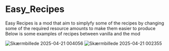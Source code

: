# Easy_Recipes

Easy Recipes is a mod that aim to simplyfy some of the recipes by changing some of the required resource amounts to make them easier to produce Below is some examples of recipes between vanilla and the mod

![Skærmbillede 2025-04-21 004056](https://github.com/user-attachments/assets/bea2cbe5-3a59-43de-a86f-459ce47832b7)  ![Skærmbillede 2025-04-21 002355](https://github.com/user-attachments/assets/f376589a-f853-4441-b7bc-a7acde366b9f)



